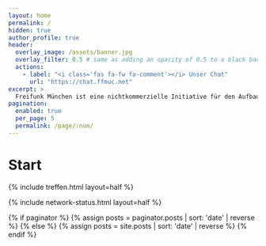```yaml
---
layout: home
permalink: /
hidden: true
author_profile: true
header:
  overlay_image: /assets/banner.jpg
  overlay_filter: 0.5 # same as adding an opacity of 0.5 to a black background
  actions:
    - label: "<i class='fas fa-fw fa-comment'></i> Unser Chat"
      url: "https://chat.ffmuc.net"
excerpt: >
  Freifunk München ist eine nichtkommerzielle Initiative für den Aufbau freier (Funk-)Netze sowie Kommunikationskanäle.
pagination:
  enabled: true
  per_page: 5
  permalink: /page/:num/
---
```


<h1>Start</h1>
{% include treffen.html layout=half %}

{% include network-status.html layout=half %}

{% if paginator %}
  {% assign posts = paginator.posts | sort: 'date' | reverse %}
{% else %}
  {% assign posts = site.posts | sort: 'date' | reverse %}
{% endif %}

